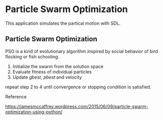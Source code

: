 # Particle Swarm Optimization

This application simulates the partical motion with SDL.

## Particle Swarm Optimization

PSO is a kind of evolutionary algorithm inspired by social behavior of bird flocking or fish schooling.

1. Initialize the swarm from the solution space
2. Evaluate fitness of individual particles
3. Update _gbest_, _pbest_ and velocity

repeat step 2 to 4 until convergence or stopping condition is satisfied.

Reference

https://jamesmccaffrey.wordpress.com/2015/06/09/particle-swarm-optimization-using-python/